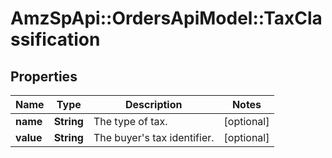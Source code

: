# AmzSpApi::OrdersApiModel::TaxClassification

## Properties
Name | Type | Description | Notes
------------ | ------------- | ------------- | -------------
**name** | **String** | The type of tax. | [optional] 
**value** | **String** | The buyer&#39;s tax identifier. | [optional] 


